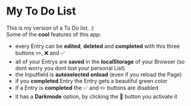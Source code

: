 # My To Do List
 This is my version of a To Do list. :) <br>
 Some of the **cool** features of this app:
 - every Entry can be **edited**, **deleted** and **completed** with this three buttons ✏️, ❌ and ✅
 - all of your Entrys are **saved** in the **localStorage** of your Browser (so dont worry you dont lost your personal List)
 - the Inputfield is **autoselected onload** (even if you reload the Page)
 - if you **completed** Entry the Entry gets a beautiful green color
 - if a Entry is **completed** the ✅ and ✏️ buttons are disabled
 - it has a **Darkmode** option, by clicking the 🌚 button you activate it
